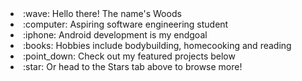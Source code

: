 <!--
**ChiefWoods/ChiefWoods** is a ✨ _special_ ✨ repository because its `README.md` (this file) appears on your GitHub profile.

Here are some ideas to get you started:

- 🔭 I’m currently working on ...
- 🌱 I’m currently learning ...
- 👯 I’m looking to collaborate on ...
- 🤔 I’m looking for help with ...
- 💬 Ask me about ...
- 📫 How to reach me: ...
- 😄 Pronouns: ...
- ⚡ Fun fact: ...
-->


<li>:wave: Hello there! The name's Woods</li>
<li>:computer: Aspiring software engineering student</li>
<li>:iphone: Android development is my endgoal</li>
<li>:books: Hobbies include bodybuilding, homecooking and reading</li>
<li>:point_down: Check out my featured projects below</li>
<li>:star: Or head to the Stars tab above to browse more!</li>
